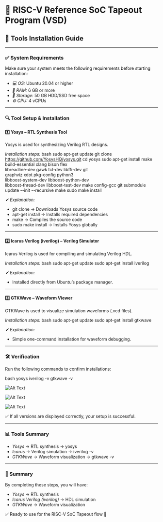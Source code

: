 # 🚀 RISC-V Reference SoC Tapeout Program (VSD)

## 🔧 Tools Installation Guide

---

### ✅ System Requirements

Make sure your system meets the following requirements before starting installation:

- *💻 OS:* Ubuntu 20.04 or higher  
- *🧠 RAM:* 6 GB or more  
- *💾 Storage:* 50 GB HDD/SSD free space  
- *⚙️ CPU:* 4 vCPUs  

---

### 🔍 Tool Setup & Installation

#### 1️⃣ Yosys – RTL Synthesis Tool

Yosys is used for synthesizing Verilog RTL designs.

*Installation steps:*
bash
sudo apt-get update
git clone https://github.com/YosysHQ/yosys.git
cd yosys
sudo apt-get install make build-essential clang bison flex \
    libreadline-dev gawk tcl-dev libffi-dev git \
    graphviz xdot pkg-config python3 \
    libboost-system-dev libboost-python-dev \
    libboost-thread-dev libboost-test-dev
make config-gcc
git submodule update --init --recursive
make 
sudo make install


*✔ Explanation:*
- git clone → Downloads Yosys source code
- apt-get install → Installs required dependencies
- make → Compiles the source code
- sudo make install → Installs Yosys globally

---

#### 2️⃣ Icarus Verilog (iverilog) – Verilog Simulator

Icarus Verilog is used for compiling and simulating Verilog HDL.

*Installation steps:*
bash
sudo apt-get update
sudo apt-get install iverilog


*✔ Explanation:*
- Installed directly from Ubuntu’s package manager.

---

#### 3️⃣ GTKWave – Waveform Viewer

GTKWave is used to visualize simulation waveforms (.vcd files).

*Installation steps:*
bash
sudo apt-get update
sudo apt-get install gtkwave


*✔ Explanation:*
- Simple one-command installation for waveform debugging.

---

### 🛠️ Verification

Run the following commands to confirm installations:

bash
yosys
iverilog -v
gtkwave -v

![Alt Text](Images/yosys.png)

![Alt Text](Images/iverilog.png)

![Alt Text](Images/gtkwave.png)

✅ If all versions are displayed correctly, your setup is successful.

---

### 📊 Tools Summary

- *Yosys* → RTL synthesis → yosys
- *Icarus* → Verilog simulation → iverilog -v 
- *GTKWave* → Waveform visualization → gtkwave -v
---

### 🎯 Summary

By completing these steps, you will have:

- *Yosys* → RTL synthesis
- *Icarus Verilog (iverilog)* → HDL simulation
- *GTKWave* → Waveform visualization

✅ Ready to use for the RISC-V SoC Tapeout flow 🚀
